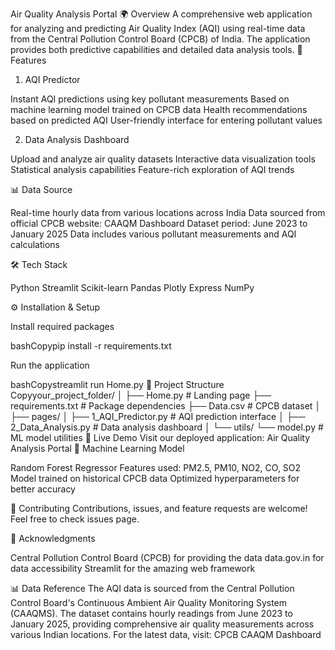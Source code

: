 Air Quality Analysis Portal 🌍
Overview
A comprehensive web application for analyzing and predicting Air Quality Index (AQI) using real-time data from the Central Pollution Control Board (CPCB) of India. The application provides both predictive capabilities and detailed data analysis tools.
🌟 Features
1. AQI Predictor

Instant AQI predictions using key pollutant measurements
Based on machine learning model trained on CPCB data
Health recommendations based on predicted AQI
User-friendly interface for entering pollutant values

2. Data Analysis Dashboard

Upload and analyze air quality datasets
Interactive data visualization tools
Statistical analysis capabilities
Feature-rich exploration of AQI trends

📊 Data Source

Real-time hourly data from various locations across India
Data sourced from official CPCB website: CAAQM Dashboard
Dataset period: June 2023 to January 2025
Data includes various pollutant measurements and AQI calculations

🛠️ Tech Stack

Python
Streamlit
Scikit-learn
Pandas
Plotly Express
NumPy

⚙️ Installation & Setup

Install required packages

bashCopypip install -r requirements.txt

Run the application

bashCopystreamlit run Home.py
📁 Project Structure
Copyyour_project_folder/
│
├── Home.py                # Landing page
├── requirements.txt       # Package dependencies
├── Data.csv              # CPCB dataset
│
├── pages/
│   ├── 1_AQI_Predictor.py    # AQI prediction interface
│   ├── 2_Data_Analysis.py    # Data analysis dashboard
│
└── utils/
    └── model.py          # ML model utilities
🚀 Live Demo
Visit our deployed application: Air Quality Analysis Portal
📝 Machine Learning Model

Random Forest Regressor
Features used: PM2.5, PM10, NO2, CO, SO2
Model trained on historical CPCB data
Optimized hyperparameters for better accuracy

🤝 Contributing
Contributions, issues, and feature requests are welcome! Feel free to check issues page.


🙏 Acknowledgments

Central Pollution Control Board (CPCB) for providing the data
data.gov.in for data accessibility
Streamlit for the amazing web framework

📊 Data Reference
The AQI data is sourced from the Central Pollution Control Board's Continuous Ambient Air Quality Monitoring System (CAAQMS). The dataset contains hourly readings from June 2023 to January 2025, providing comprehensive air quality measurements across various Indian locations.
For the latest data, visit: CPCB CAAQM Dashboard
